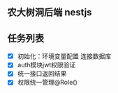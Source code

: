 ## 农大树洞后端 nestjs

## 任务列表

- [x] 初始化：环境变量配置 连接数据库
- [x] auth模块jwt权限验证
- [x] 统一接口返回结果
- [x] 权限统一管理@Role()
